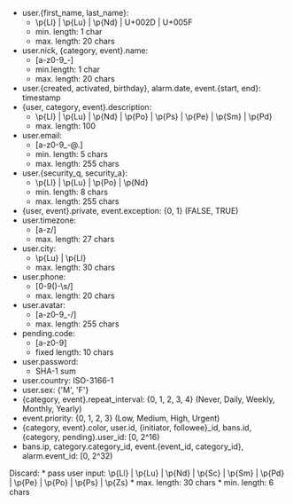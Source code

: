 * user.{first_name, last_name}:
    * \p{Ll} | \p{Lu} | \p{Nd} | U+002D | U+005F
    * min. length: 1 char
    * max. length: 20 chars
* user.nick, {category, event}.name:
    * [a-z0-9_-]
    * min.length: 1 char
    * max. length: 20 chars
* user.{created, activated, birthday}, alarm.date, event.{start, end}: timestamp
* {user, category, event}.description:
    * \p{Ll} | \p{Lu} | \p{Nd} | \p{Po} | \p{Ps} | \p{Pe} | \p{Sm} | \p{Pd}
    * max. length: 100
* user.email:
    * [a-z0-9_-@\.]
    * min. length: 5 chars
    * max. length: 255 chars
* user.{security_q, security_a}:
    * \p{Ll} | \p{Lu} | \p{Po} | \p{Nd}
    * min. length: 8 chars
    * max. length: 255 chars
* {user, event}.private, event.exception: {0, 1} (FALSE, TRUE)
* user.timezone:
    * [a-z/]
    * max. length: 27 chars
* user.city:
    * \p{Lu} | \p{Ll}
    * max. length: 30 chars
* user.phone:
    * [0-9()-\s/]
    * max. length: 20 chars
* user.avatar:
    * [a-z0-9_-/]
    * max. length: 255 chars
* pending.code:
    * [a-z0-9]
    * fixed length: 10 chars
* user.password:
    * SHA-1 sum
* user.country: ISO-3166-1
* user.sex: {'M', 'F'}
* {category, event}.repeat_interval: {0, 1, 2, 3, 4} (Never, Daily, Weekly, Monthly, Yearly)
* event.priority: {0, 1, 2, 3} (Low, Medium, High, Urgent)
* {category, event}.color, user.id, {initiator, followee}_id, bans.id,
  {category, pending}.user_id: [0, 2^16)
* bans.ip, category.category_id, event.{event_id, category_id},
  alarm.event_id: [0, 2^32)

Discard:
    * pass user input: \p{Ll} | \p{Lu} | \p{Nd} | \p{Sc} | \p{Sm} | \p{Pd} | \p{Pe} | \p{Po} | \p{Ps} | \p{Zs}
        * max. length: 30 chars
        * min. length: 6 chars


